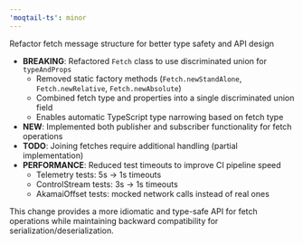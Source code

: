 ```yaml
---
'moqtail-ts': minor
---
```


Refactor fetch message structure for better type safety and API design

- **BREAKING**: Refactored `Fetch` class to use discriminated union for `typeAndProps`
  - Removed static factory methods (`Fetch.newStandAlone`, `Fetch.newRelative`, `Fetch.newAbsolute`)
  - Combined fetch type and properties into a single discriminated union field
  - Enables automatic TypeScript type narrowing based on fetch type
- **NEW**: Implemented both publisher and subscriber functionality for fetch operations
- **TODO**: Joining fetches require additional handling (partial implementation)
- **PERFORMANCE**: Reduced test timeouts to improve CI pipeline speed
  - Telemetry tests: 5s → 1s timeouts
  - ControlStream tests: 3s → 1s timeouts
  - AkamaiOffset tests: mocked network calls instead of real ones

This change provides a more idiomatic and type-safe API for fetch operations while maintaining backward compatibility for serialization/deserialization.
